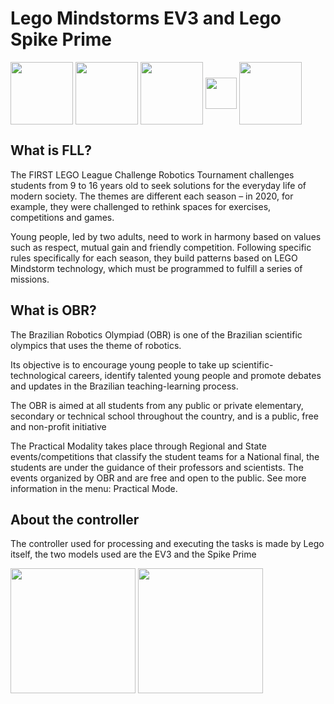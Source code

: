 # Lego Mindstorms EV3 and Lego Spike Prime

<div>
  <img src="https://seeklogo.com/images/F/first-lego-league-logo-B6E7732E6F-seeklogo.com.png" height=100px align="center">
  <img src="https://i1.wp.com/educarr.com.br/wp-content/uploads/2018/03/logomarca-obr-2018.png?fit=522%2C216&ssl=1" height=100px align="center">
  <img src="https://raw.githubusercontent.com/gpdaniels/spike-prime/master/simulator/images/icon-spike.png" height=100px align="center">
  <img src="https://www.nicepng.com/png/detail/209-2093541_legoeducation-logo-lego-education-innovation-studio.png" height=50px align="center">
  <img src="https://sites.google.com/site/legomindstormintensive/_/rsrc/1477305268199/home/ev3-logo.png?height=213&width=400" height=100px align="center">
</div>

<div id="FLL">
  <h2>What is FLL?</h2>

  <p>The FIRST LEGO League Challenge Robotics Tournament challenges students from 9 to 16 years old to seek solutions for the everyday life of modern society. The themes are different each season – in 2020, for example, they were challenged to rethink spaces for exercises, competitions and games.

  Young people, led by two adults, need to work in harmony based on values such as respect, mutual gain and friendly competition. Following specific rules specifically for each season, they build patterns based on LEGO Mindstorm technology, which must be programmed to fulfill a series of missions.</p>
</div>

<div id="OBR">
  <h2>What is OBR?</h2>

  <p>The Brazilian Robotics Olympiad (OBR) is one of the Brazilian scientific olympics that uses the theme of robotics.

  Its objective is to encourage young people to take up scientific-technological careers, identify talented young people and promote debates and updates in the Brazilian teaching-learning process.

  The OBR is aimed at all students from any public or private elementary, secondary or technical school throughout the country, and is a public, free and non-profit initiative

  The Practical Modality takes place through Regional and State events/competitions that classify the student teams for a National final, the students are under the guidance of their professors and scientists. The events organized by OBR and are free and open to the public.
  See more information in the menu: Practical Mode.</p>
</div>

<h2>About the controller</h2>
<p>The controller used for processing and executing the tasks is made by Lego itself, the two models used are the EV3 and the Spike Prime</p>
<div>
  <img src="https://static.electronicsweekly.com/wp-content/uploads/2019/04/16162018/SPike-Prime-hub-261x300.png" height=200px align="center">
  <img src="https://cdn.kiobi.com/images/brickwatch/sets/45500.png" height=200px align="center">
</div>
